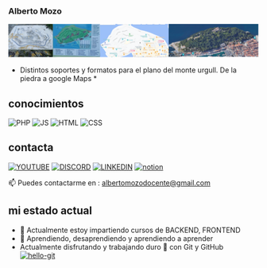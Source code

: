 ### Alberto Mozo ###

![evolucion de la informacion en planos](./img/urgull4.png "de la piedra a Google Maps")
* Distintos soportes y formatos para el plano del monte urgull. De la piedra a google Maps *

## conocimientos ##

![PHP](https://img.shields.io/badge/PHP-777BB4?style=for-the-badge&logo=php&logoColor=white)
![JS](https://img.shields.io/badge/JavaScript-F7DF1E?style=for-the-badge&logo=javascript&logoColor=black)
![HTML](https://img.shields.io/badge/HTML-F7DF1E?style=for-the-badge&logo=html&logoColor=black)
![CSS](https://img.shields.io/badge/CSS-F7DF1E?style=for-the-badge&logo=html&logoColor=black)
## contacta ##
[![YOUTUBE](https://img.shields.io/badge/YOUTUBE-FF0000?style=for-the-badge&logo=YOUTUBE&logoColor=WHITE)](https://www.youtube.com/channel/UCkbTI1wb0cLKkiNi1Sd9WbA)
[![DISCORD](https://img.shields.io/badge/DISCORD-000000?style=for-the-badge&logo=DISCORD&logoColor=white)](https://discord.gg/mJKztrxMBa)
[![LINKEDIN](https://img.shields.io/badge/LINKEDIN-0e76a8?style=for-the-badge&logo=LINKEDIN&logoColor=white)](https://www.linkedin.com/in/alberto-mozo-avellaned-80615713/)
[![notion](https://img.shields.io/badge/notion-0e76a8?style=for-the-badge&logo=notion&logoColor=white)](https://pretty-streetcar-ee4.notion.site/99fe4ba7a31745ac9c762c250ed5c003?v=bfb15a01426d46bab38c82535b0b590d)

 📫 Puedes contactarme en : albertomozodocente@gmail.com

## mi estado actual ##

- 🔭 Actualmente estoy impartiendo cursos de BACKEND, FRONTEND 
- 🌱 Aprendiendo, desaprendiendo y aprendiendo a aprender
-  Actualmente disfrutando y trabajando duro 💪 con Git y GitHub
[![hello-git](https://img.shields.io/badge/GitHub-mouredev/hello_git-14a1f0?style=for-the-badge&logo=github&logoColor=white&labelColor=101010)](https://github.com/mouredev/hello-git)


<!--
**albertomozo/albertomozo** is a ✨ _special_ ✨ repository because its `README.md` (this file) appears on your GitHub profile.

Here are some ideas to get you started:

- 🔭 I’m currently working on ...
- 🌱 I’m currently learning ...
- 👯 I’m looking to collaborate on ...
- 🤔 I’m looking for help with ...
- 💬 Ask me about ...
- 📫 How to reach me: ...
- 😄 Pronouns: ...
- ⚡ Fun fact: ...
-->
